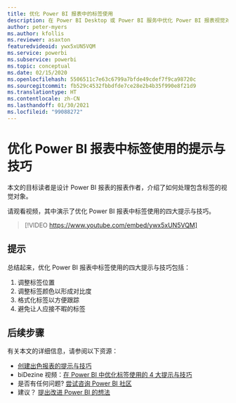 ```yaml
---
title: 优化 Power BI 报表中的标签使用
description: 在 Power BI Desktop 或 Power BI 服务中优化 Power BI 报表视觉对象中标签使用的四个提示与技巧。
author: peter-myers
ms.author: kfollis
ms.reviewer: asaxton
featuredvideoid: ywx5xUN5VQM
ms.service: powerbi
ms.subservice: powerbi
ms.topic: conceptual
ms.date: 02/15/2020
ms.openlocfilehash: 5506511c7e63c6799a7bfde49cdef7f9ca98720c
ms.sourcegitcommit: fb529c4532fbbdfde7ce28e2b4b35f990e8f21d9
ms.translationtype: HT
ms.contentlocale: zh-CN
ms.lasthandoff: 01/30/2021
ms.locfileid: "99088272"
---
```

# <a name="tips-to-optimize-the-use-of-labels-in-power-bi-reports"></a>优化 Power BI 报表中标签使用的提示与技巧

本文的目标读者是设计 Power BI 报表的报表作者，介绍了如何处理包含标签的视觉对象。

请观看视频，其中演示了优化 Power BI 报表中标签使用的四大提示与技巧。

> [!VIDEO https://www.youtube.com/embed/ywx5xUN5VQM]

## <a name="tips"></a>提示

总结起来，优化 Power BI 报表中标签使用的四大提示与技巧包括：

1. 调整标签位置
1. 调整标签颜色以形成对比度
1. 格式化标签以方便跟踪
1. 避免让人应接不暇的标签

## <a name="next-steps"></a>后续步骤

有关本文的详细信息，请参阅以下资源：

- [创建出色报表的提示与技巧](../create-reports/desktop-tips-and-tricks-for-creating-reports.md)
- biDezine 视频：[在 Power BI 中优化标签使用的 4 大提示与技巧](https://www.youtube.com/watch?v=ywx5xUN5VQM)
- 是否有任何问题? [尝试咨询 Power BI 社区](https://community.powerbi.com/)
- 建议？ [提出改进 Power BI 的想法](https://ideas.powerbi.com)

